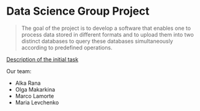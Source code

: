 # Data Science Group Project

> The goal of the project is to develop a software that enables one to process data stored in different formats and to upload them into two distinct databases to query these databases simultaneously according to predefined operations.

[Description of the initial task](https://github.com/comp-data/2022-2023/tree/main/docs/project)

Our team:
- Alka Rana
- Olga Makarkina
- Marco Lamorte
- Maria Levchenko